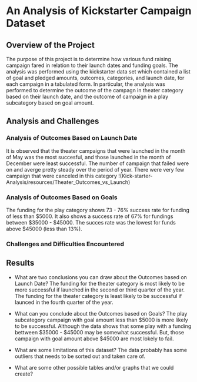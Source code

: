 # An Analysis of Kickstarter Campaign Dataset

## Overview of the Project
The purpose of this project is to determine how various fund raising campaign fared in relation to their launch dates and funding goals. The analysis was performed using the kickstarter data set which contained a list of goal and pledged amounts, outcomes, categories, and launch date, for each campaign in a tabulated form. In particular, the analysis was performed to determine the outcome of the campagn in theater category based on their launch date, and the outcome of campaign in a play subcategory based on goal amount.



## Analysis and Challenges
### 

### Analysis of Outcomes Based on Launch Date
It is observed that the theater campaigns that were launched in the month of May was the most succesful, and those launched in the month of December were least successful.
The number of campaign that failed were on and averge pretty steady over the period of year. 
There were very few campaign that were canceled in this category
!(Kick-starter-Analysis/resources/Theater_Outcomes_vs_Launch)

### Analysis of Outcomes Based on Goals
The funding for the play category shows 73 - 76% success rate for funding of less than $5000. It also shows a success rate of 67% for fundings between $35000 - $45000.
The succes rate was the lowest for funds above $45000 (less than 13%).

### Challenges and Difficulties Encountered

## Results

- What are two conclusions you can draw about the Outcomes based on Launch Date?
   The funding for the theater category is most likely to be more successful if launched in the second or third quarter of the year.
   The funding for the theater category is least likely to be successful if launced in the fourth quarter of the year.
   
- What can you conclude about the Outcomes based on Goals?
   The play subcategory campaign with goal amount less than $5000 is more likely to be successful. Although the data shows that some play with a funding bettween $35000 - $45000 may be somewhat successful.
   But, those campaign with goal amount above $45000 are most lokely to fail. 


- What are some limitations of this dataset?
   The data probably has some outliers that needs to be sorted out and taken care of.   

- What are some other possible tables and/or graphs that we could create?
